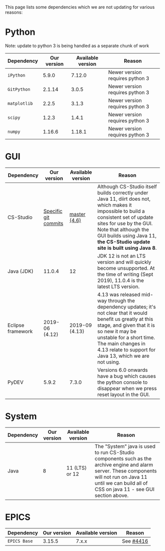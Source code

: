 This page lists some dependencies which we are not updating for various reasons:

# Python

Note: update to python 3 is being handled as a separate chunk of work

| Dependency | Our version | Available version | Reason |
| --- | --- | --- | --- |
| `iPython` | 5.9.0 | 7.12.0 | Newer version requires python 3 |
| `GitPython` | 2.1.14 | 3.0.5 | Newer version requires python 3 |
| `matplotlib` | 2.2.5 | 3.1.3 | Newer version requires python 3 |
| `scipy` | 1.2.3 | 1.4.1 | Newer version requires python 3 |
| `numpy` | 1.16.6 | 1.18.1 | Newer version requires python 3 |

# GUI

| Dependency | Our version | Available version | Reason |
| --- | --- | --- | --- |
| CS-Studio | [Specific git commits](https://github.com/ISISComputingGroup/isis_css_top) | [master (4.6)](https://github.com/ControlSystemStudio/cs-studio/) | Although CS-Studio itself builds correctly under Java 11, diirt does not, which makes it impossible to build a consistent set of update sites for use by the GUI. Note that although the GUI builds using Java 11, **the CS-Studio update site is built using Java 8**. |
| Java (JDK) | 11.0.4 | 12 | JDK 12 is not an LTS version and will quickly become unsupported. At the time of writing (Sept 2019), 11.0.4 is the latest LTS version. |
| Eclipse framework | 2019-06 (4.12) | 2019-09 (4.13) | 4.13 was released mid-way through the dependency updates; it's not clear that it would benefit us greatly at this stage, and given that it is so new it may be unstable for a short time. The main changes in 4.13 relate to support for Java 13, which we are not using. |
| PyDEV | 5.9.2 | 7.3.0 | Versions 6.0 onwards have a bug which causes the python console to disappear when we press reset layout in the GUI. |

# System

| Dependency | Our version | Available version | Reason |
| --- | --- | --- | --- |
| Java | 8 | 11 (LTS) or 12 | The "System" java is used to run CS-Studio components such as the archive engine and alarm server. These components will not run on Java 11 until we can build all of CSS on java 11 - see GUI section above.

# EPICS

| Dependency | Our version | Available version | Reason |
| --- | --- | --- | --- |
| `EPICS Base` | 3.15.5 | 7.x.x | See [#4416](https://github.com/ISISComputingGroup/IBEX/issues/4416) |
